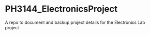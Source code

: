 # PH3144_ElectronicsProject
A repo to document and backup project details for the Electronics Lab project
